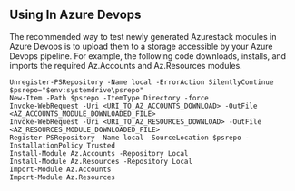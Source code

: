 ## Using In Azure Devops

The recommended way to test newly generated Azurestack modules in Azure Devops is to upload them to a storage accessible by your Azure Devops pipeline. For example, the following code downloads, installs, and imports the required Az.Accounts and Az.Resources modules.

```
Unregister-PSRepository -Name local -ErrorAction SilentlyContinue
$psrepo="$env:systemdrive\psrepo"
New-Item -Path $psrepo -ItemType Directory -force
Invoke-WebRequest -Uri <URI_TO_AZ_ACCOUNTS_DOWNLOAD> -OutFile <AZ_ACCOUNTS_MODULE_DOWNLOADED_FILE>
Invoke-WebRequest -Uri <URI_TO_AZ_RESOURCES_DOWNLOAD> -OutFile <AZ_RESOURCES_MODULE_DOWNLOADED_FILE>
Register-PSRepository -Name local -SourceLocation $psrepo -InstallationPolicy Trusted
Install-Module Az.Accounts -Repository Local
Install-Module Az.Resources -Repository Local
Import-Module Az.Accounts
Import-Module Az.Resources
```